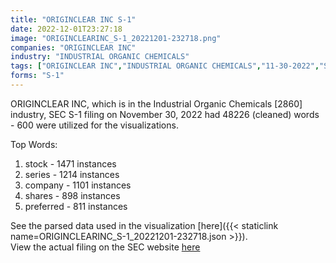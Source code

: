 ```yaml
---
title: "ORIGINCLEAR INC S-1"
date: 2022-12-01T23:27:18
image: "ORIGINCLEARINC_S-1_20221201-232718.png"
companies: "ORIGINCLEAR INC"
industry: "INDUSTRIAL ORGANIC CHEMICALS"
tags: ["ORIGINCLEAR INC","INDUSTRIAL ORGANIC CHEMICALS","11-30-2022","S-1"]
forms: "S-1"
---
```

ORIGINCLEAR INC, which is in the Industrial Organic Chemicals [2860] industry, SEC S-1 filing on November 30, 2022 had 48226 (cleaned) words - 600 were utilized for the visualizations.

Top Words:
1. stock - 1471 instances
2. series - 1214 instances
3. company - 1101 instances
4. shares - 898 instances
5. preferred - 811 instances


See the parsed data used in the visualization [here]({{< staticlink name=ORIGINCLEARINC_S-1_20221201-232718.json >}}).  
View the actual filing on the SEC website [here](https://www.sec.gov/Archives/edgar/data/1419793/0001213900-22-076387.txt)